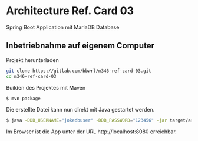 # Architecture Ref. Card 03

Spring Boot Application mit MariaDB Database

## Inbetriebnahme auf eigenem Computer

Projekt herunterladen

```sh
git clone https://gitlab.com/bbwrl/m346-ref-card-03.git
cd m346-ref-card-03
```

Builden des Projektes mit Maven
```sh
$ mvn package
```

Die erstellte Datei kann nun direkt mit Java gestartet werden.
```sh
$ java -DDB_USERNAME="jokedbuser" -DDB_PASSWORD="123456" -jar target/architecture-refcard-03-0.0.1-SNAPSHOT.jar
```

Im Browser ist die App unter der URL http://localhost:8080 erreichbar.
